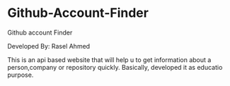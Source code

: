 # Github-Account-Finder
Github account Finder


Developed By: Rasel Ahmed

This is an api based website that will help u to get information about a person,company or repository quickly. 
Basically, developed it as educatio purpose. 

